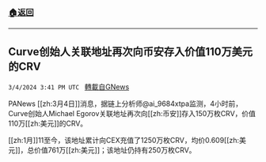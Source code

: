 ###  [:house:返回](README.md)
---


## Curve创始人关联地址再次向币安存入价值110万美元的CRV
`3/4/2024 3:41 PM UTC ` [轉載自GNews](https://gnews.org/articles/2364213)

PANews [[zh:3月4日]]消息，据链上分析师@ai_9684xtpa监测，4小时前，Curve创始人Michael Egorov关联地址再次向[[zh:币安]]存入150万枚CRV，价值110万[[zh:美元]]的CRV。

[[zh:1月]]11至今，该地址累计向CEX充值了1250万枚CRV，均价0.609[[zh:美元]]，总价值761万[[zh:美元]]；该地址仍持有250万枚CRV。
